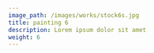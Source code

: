 ```yaml
---
image_path: /images/works/stock6s.jpg
title: painting 6
description: Lorem ipsum dolor sit amet
weight: 6
---
```

